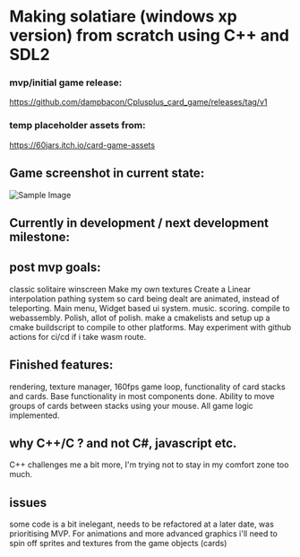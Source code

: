 # Making solatiare (windows xp version) from scratch using C++ and SDL2
### mvp/initial game release:

https://github.com/dampbacon/Cplusplus_card_game/releases/tag/v1

### temp placeholder assets from:
https://60jars.itch.io/card-game-assets

## Game screenshot in current state:
![Sample Image](https://i.imgur.com/8JLAKm1.png)

## Currently in development / next development milestone:


## post mvp goals:
classic solitaire winscreen
Make my own textures
Create a Linear interpolation pathing system so card being dealt are animated, instead of teleporting.
Main menu, Widget based ui system.
music.
scoring.
compile to webassembly.
Polish, allot of polish.
make a cmakelists and setup up a cmake buildscript to compile to other platforms.
May experiment with github actions for ci/cd if i take wasm route.


## Finished features:
rendering, texture manager, 160fps game loop, functionality of card stacks and cards. Base functionality in most components done.
Ability to move groups of cards between stacks using your mouse.
All game logic implemented.



## why C++/C ? and not C#, javascript etc.
C++ challenges me a bit more, I'm trying not to stay in my comfort zone too much.

## issues
some code is a bit inelegant, needs to be refactored at a later date, was prioritising MVP.
For animations and more advanced graphics i'll need to spin off sprites and textures from the game objects (cards) 
